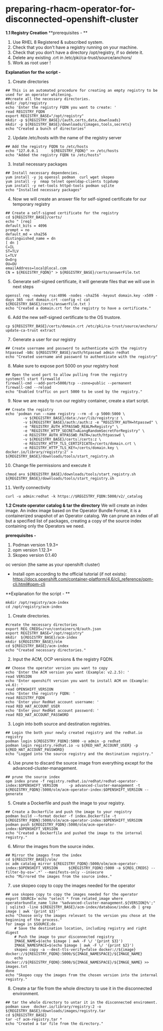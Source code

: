 # preparing-rhacm-operator-for-disconnected-openshift-cluster

**1.1 Registry Creation**
**prerequisites - **

1. Use RHEL 8 Registered & subscribed system.
2. Check that you don't have a registry running on your machine.
3. Check that you don’t have a directory /opt/registry, if so delete it.
4. Delete any existing .crt in /etc/pki/ca-trust/source/anchors/
5. Work as root user !

**Explanation for the script -**

1. Create directories
```
## This is an automated procedure for creating an empty registry to be used for an operator whitening.
##create all the necessary directories.
mkdir /opt/registry
echo 'Enter the registry FQDN you want to create: '
read REGISTRY_FQDN
export REGISTRY_BASE="/opt/registry"
mkdir -p ${REGISTRY_BASE}/{auth,certs,data,downloads}
mkdir -p ${REGISTRY_BASE}/downloads/{images,tools,secrets}
echo "Created a bunch of directories"
```
2. Update /etc/hosts with the name of the registry server
```
## Add the registry FQDN to /etc/hosts
echo "127.0.0.1      ${REGISTRY_FQDN}" >> /etc/hosts
echo "Added the registry FQDN to /etc/hosts"
```
3. Install necessary packages
```
## Install necessary dependencies.
yum install -y jq openssl podman  curl wget skopeo
yum install -y  nmap telnet openldap-clients tcpdump
yum install -y net-tools httpd-tools podman sqlite
echo "Installed necessary packages"
```
4. Now we will create an answer file for self-signed certificate for our temporary registry
```
## Create a self-signed certificate for the registry
cd ${REGISTRY_BASE}/certs/
echo " [req]
default_bits = 4096
prompt = no
default_md = sha256
distinguished_name = dn
[ dn ]
C=IL
ST=TLV
L=TLV
O=Org
OU=OU
emailAddress=local@local.com
CN = ${REGISTRY_FQDN}" > ${REGISTRY_BASE}/certs/answerFile.txt
```
5. Generate self-signed certificate, it will generate files that we will use in next steps
```
openssl req -newkey rsa:4096 -nodes -sha256 -keyout domain.key -x509 -days 365 -out domain.crt -config <( cat ${REGISTRY_BASE}/certs/answerFile.txt )
echo "Created a domain.crt for the registry to have a certificate."
```
6. Add the new self-signed certificate to the OS trustore.
```
cp ${REGISTRY_BASE}/certs/domain.crt /etc/pki/ca-trust/source/anchors/
update-ca-trust extract
```
7. Generate a user for our registry
```
## Create username and password to authenticate with the registry
htpasswd -bBc ${REGISTRY_BASE}/auth/htpasswd admin redhat
echo "Created username and password to authenticate with the registry"
```
8. Make sure to expose port 5000 on your registry host
```
## Open the used port to allow pulling from the registry
systemctl start firewalld
firewall-cmd --add-port=5000/tcp --zone=public --permanent
firewall-cmd --reload
echo "Enabled traffic on port 5000 to be used by the registry."
```
9. Now we are ready to run our registry container, create a start script.
```
## Create the registry
echo 'podman run --name registry --rm -d -p 5000:5000 \
        -v ${REGISTRY_BASE}/data:/var/lib/registry:z \
        -v ${REGISTRY_BASE}/auth:/auth:z -e "REGISTRY_AUTH=htpasswd" \
        -e "REGISTRY_AUTH_HTPASSWD_REALM=Registry" \
        -e "REGISTRY_HTTP_SECRET=ALongRandomSecretForRegistry" \
        -e REGISTRY_AUTH_HTPASSWD_PATH=/auth/htpasswd \
        -v ${REGISTRY_BASE}/certs:/certs:z \
        -e REGISTRY_HTTP_TLS_CERTIFICATE=/certs/domain.crt \
        -e REGISTRY_HTTP_TLS_KEY=/certs/domain.key \
docker.io/library/registry:2' > ${REGISTRY_BASE}/downloads/tools/start_registry.sh
```
10. Change file permissions and execute it
```
chmod a+x ${REGISTRY_BASE}/downloads/tools/start_registry.sh
${REGISTRY_BASE}/downloads/tools/start_registry.sh
```
11. Verify connectivity
```
curl -u admin:redhat -k https://$REGISTRY_FQDN:5000/v2/_catalog
```



**1.2 Create operator catalog & tar the directory**
We will create an index image. An index image based on the Operator Bundle Format, it is a containerized snapshot of an Operator catalog. We can prune an index of all but a specified list of packages, creating a copy of the source index containing only the Operators we need.

**prerequisites -**
1. Podman version 1.9.3+
2. opm version 1.12.3+
3. Skopeo version 0.1.40


oc version (the same as your openshift cluster)
-	Install opm according to the official tutorial (if not exists):
https://docs.openshift.com/container-platform/4.6/cli_reference/opm-cli.html#opm-cli


**Explanation for the script - **

```
mkdir /opt/registry/acm-index
cd /opt/registry/acm-index
```

1. Create directories.
```
#create the necessary directories
export REG_CREDS=/run/containers/0/auth.json
export REGISTRY_BASE="/opt/registry"
mkdir  ${REGISTRY_BASE}/acm-index
mkdir ${REGISTRY_BASE}/olm
cd ${REGISTRY_BASE}/acm-index
echo "Created necessary directories."
```
2. Input the ACM, OCP versions & the registry FQDN.
```
## Choose the operator version you want to copy
echo 'Enter the ACM version you want (Example: v2.2.5): '
read VERSION
echo 'Enter openshift version you want to install ACM on (Example: v4.6): '
read OPENSHIFT_VERSION
echo 'Enter the registry FQDN: '
read REGISTRY_FQDN
echo 'Enter your RedHat account username: '
read RED_HAT_ACCOUNT_USER
echo 'Enter your RedHat account password: '
read RED_HAT_ACCOUNT_PASSWORD
```
3. Login into both source and destination registries.
```
## Login the both your newly created registry and the redhat.io registry
podman login ${REGISTRY_FQDN}:5000 -u admin -p redhat
podman login registry.redhat.io -u ${RED_HAT_ACCOUNT_USER} -p ${RED_HAT_ACCOUNT_PASSWORD}
echo "Logged into the source registry and the destination registry."
```
4. Use prune to discard the source image from everything except for the advanced-cluster-management.
```
## prune the source index
opm index prune -f registry.redhat.io/redhat/redhat-operator-index:$OPENSHIFT_VERSION     -p advanced-cluster-management -t ${REGISTRY_FQDN}:5000/olm/acm-operator-index:$OPENSHIFT_VERSION --generate
```
5. Create a Dockerfile and push the image to your registry.
```
## Create a Dockerfile and push the image to your registry
podman build --format docker -f index.Dockerfile -t ${REGISTRY_FQDN}:5000/olm/acm-operator-index:$OPENSHIFT_VERSION
podman push ${REGISTRY_FQDN}:5000/olm/acm-operator-index:$OPENSHIFT_VERSION
echo "Created a Dockerfile and pushed the image to the internal registry."
```
6. Mirror the images from the source index.
```
## Mirror the images from the index
cd ${REGISTRY_BASE}/olm/
oc adm catalog mirror ${REGISTRY_FQDN}:5000/olm/acm-operator-index:$OPENSHIFT_VERSION     ${REGISTRY_FQDN}:5000 -a ${REG_CREDS} --filter-by-os='.*' --manifests-only --insecure
echo "Mirrored the images from the source index."
```
7. use skopeo copy to copy the images needed for the operator
```
## use skopeo copy to copy the images needed for the operator
export SOURCE=`echo "select * from related_image where operatorbundle_name like '%advanced-cluster-management.${VERSION}%';" | sqlite3 -line ${REGISTRY_BASE}/acm-index/database/index.db | grep image | awk '{print $3}'`
echo "Choose only the images relevant to the version you chose at the beginning of the process."
for image in $SOURCE;do
    # Save the destination location, including registry and right digest
    # Push the image to your disconnected registry
    IMAGE_NAME=$(echo $image | awk -F \/ '{print $3}')
    IMAGE_NAMESPACE=$(echo $image | awk -F \/ '{print $2}')
    skopeo copy -a --dest-tls-verify=false docker://${image} docker://${REGISTRY_FQDN}:5000/${IMAGE_NAMESPACE}/${IMAGE_NAME}
    echo docker://${REGISTRY_FQDN}:5000/${IMAGE_NAMESPACE}/${IMAGE_NAME} >> images.txt
done
echo "Skopeo copy the images from the chosen version into the internal registry."
```
8. Create a tar file from the whole directory to use it in the disconnected environment.
```
## tar the whole directory to untar it in the disconnected enviroment.
podman save  docker.io/library/registry:2 -o ${REGISTRY_BASE}/downloads/images/registry.tar
cd ${REGISTRY_BASE}
tar -cf acm-registry.tar *
echo "Created a tar file from the directory."
```
